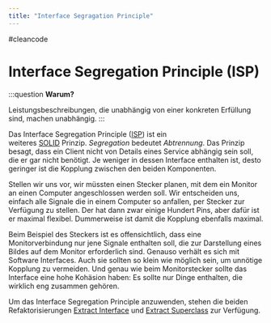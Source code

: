 ```yaml
---
title: "Interface Segragation Principle"
---
```

#cleancode 
# Interface Segregation Principle (ISP)

:::question **Warum?**

Leistungsbeschreibungen, die unabhängig von einer konkreten Erfüllung sind, machen unabhängig.
:::

Das Interface Segregation Principle ([ISP](https://drive.google.com/file/d/0BwhCYaYDn8EgOTViYjJhYzMtMzYxMC00MzFjLWJjMzYtOGJiMDc5N2JkYmJi/view)) ist ein weiteres [SOLID](docs/main/CleanCode/SOLID.md) Prinzip. _Segregation_ bedeutet _Abtrennung_. Das Prinzip besagt, dass ein Client nicht von Details eines Service abhängig sein soll, die er gar nicht benötigt. Je weniger in dessen Interface enthalten ist, desto geringer ist die Kopplung zwischen den beiden Komponenten.

Stellen wir uns vor, wir müssten einen Stecker planen, mit dem ein Monitor an einen Computer angeschlossen werden soll. Wir entscheiden uns, einfach alle Signale die in einem Computer so anfallen, per Stecker zur Verfügung zu stellen. Der hat dann zwar einige Hundert Pins, aber dafür ist er maximal flexibel. Dummerweise ist damit die Kopplung ebenfalls maximal.

Beim Beispiel des Steckers ist es offensichtlich, dass eine Monitorverbindung nur jene Signale enthalten soll, die zur Darstellung eines Bildes auf dem Monitor erforderlich sind. Genauso verhält es sich mit Software Interfaces. Auch sie sollten so klein wie möglich sein, um unnötige Kopplung zu vermeiden. Und genau wie beim Monitorstecker sollte das Interface eine hohe Kohäsion haben: Es sollte nur Dinge enthalten, die wirklich eng zusammen gehören.

Um das Interface Segregation Principle anzuwenden, stehen die beiden Refaktorisierungen [Extract Interface](http://refactoring.com/catalog/extractInterface.html) und [Extract Superclass](http://refactoring.com/catalog/extractSuperclass.html) zur Verfügung.
